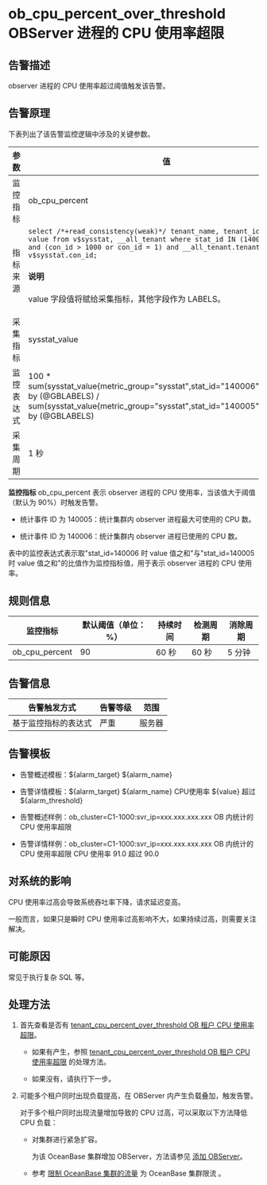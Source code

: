 ob_cpu_percent_over_threshold OBServer 进程的 CPU 使用率超限
=========================================================================



**告警描述**
-----------------------------

observer 进程的 CPU 使用率超过阈值触发该告警。

告警原理
-------------------------

下表列出了该告警监控逻辑中涉及的关键参数。


|  参数   |                                                                                                                                                              值                                                                                                                                                               |
|-------|------------------------------------------------------------------------------------------------------------------------------------------------------------------------------------------------------------------------------------------------------------------------------------------------------------------------------|
| 监控指标  | ob_cpu_percent                                                                                                                                                                                                                                                                                                               |
| 指标来源  | ```select /*+read_consistency(weak)*/ tenant_name, tenant_id, stat_id, value from v$sysstat, __all_tenant where stat_id IN (140005, 140006) and (con_id > 1000 or con_id = 1) and __all_tenant.tenant_id = v$sysstat.con_id; ``` <main id="notice" type='explain'><h4>说明</h4><p>value 字段值将赋给采集指标，其他字段作为 LABELS。</p></main>    |
| 采集指标  | sysstat_value                                                                                                                                                                                                                                                                                                                |
| 监控表达式 | 100 \* sum(sysstat_value{metric_group="sysstat",stat_id="140006",@LABELS}) by (@GBLABELS) / sum(sysstat_value{metric_group="sysstat",stat_id="140005",@LABELS}) by (@GBLABELS)                                                                                                                                               |
| 采集周期  | 1 秒                                                                                                                                                                                                                                                                                                                          |



**监控指标** ob_cpu_percent 表示 observer 进程的 CPU 使用率，当该值大于阈值（默认为 90%）时触发告警。



* 统计事件 ID 为 140005：统计集群内 observer 进程最大可使用的 CPU 数。



* 统计事件 ID 为 140006：统计集群内 observer 进程已使用的 CPU 数。






表中的监控表达式表示取"stat_id=140006 时 value 值之和"与"stat_id=140005 时 value 值之和"的比值作为监控指标值，用于表示 observer 进程的 CPU 使用率。

**规则信息**
-----------------------------



|      监控指标      | 默认阈值（单位：%） | 持续时间 | 检测周期 | 消除周期 |
|----------------|------------|------|------|------|
| ob_cpu_percent | 90         | 60 秒 | 60 秒 | 5 分钟 |



**告警信息**
-----------------------------



|   告警触发方式   | 告警等级 | 范围  |
|------------|------|-----|
| 基于监控指标的表达式 | 严重   | 服务器 |



**告警模板**
-----------------------------

* 告警概述模板：${alarm_target} ${alarm_name}



* 告警详情模板：${alarm_target} ${alarm_name} CPU使用率 ${value} 超过 ${alarm_threshold}



* 告警概述样例：ob_cluster=C1-1000:svr_ip=xxx.xxx.xxx.xxx OB 内统计的 CPU 使用率超限



* 告警详情样例：ob_cluster=C1-1000:svr_ip=xxx.xxx.xxx.xxx OB 内统计的 CPU 使用率超限 CPU 使用率 91.0 超过 90.0






**对系统的影响**
-------------------------------

CPU 使用率过高会导致系统吞吐率下降，请求延迟变高。

一般而言，如果只是瞬时 CPU 使用率过高影响不大，如果持续过高，则需要关注解决。

**可能原因**
-----------------------------

常见于执行复杂 SQL 等。

处理方法
-------------------------

1. 首先查看是否有 [tenant_cpu_percent_over_threshold OB 租户 CPU 使用率超限](../200.ob-alert/3500.the-cpu-usage-of-a-tenant_cpu_percent_over_threshold-ob-tenant-exceeds-the.md)。

   * 如果有产生，参照 [tenant_cpu_percent_over_threshold OB 租户 CPU 使用率超限](../200.ob-alert/3500.the-cpu-usage-of-a-tenant_cpu_percent_over_threshold-ob-tenant-exceeds-the.md) 的处理方法。



   * 如果没有，请执行下一步。






2. 可能多个租户同时出现负载提高，在 OBServer 内产生负载叠加，触发告警。

   对于多个租户同时出现流量增加导致的 CPU 过高，可以采取以下方法降低 CPU 负载：
   * 对集群进行紧急扩容。

     为该 OceanBase 集群增加 OBServer，方法请参见 [添加 OBServer](../../300.ob-cloud-platform/400.manage-clusters/300.basic-operations/800.manage-the-observer-cluster/100.cluster-add-observer.md)。


   * 参考 [限制 OceanBase 集群的流量](../400.alarm-appendix/500.limit-the-inbound-traffic-of-the-oceanbase-cluster.md) 为 OceanBase 集群限流 。







